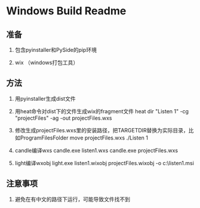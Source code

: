 Windows Build Readme
=====================

准备
-----
1. 包含pyinstaller和PySide的pip环境

2. wix （windows打包工具）


方法
-----
1. 用pyinstaller生成dist文件

2. 用heat命令对dist下的文件生成wix的fragment文件
heat dir "Listen 1" -cg "projectFiles" -ag -out projectFiles.wxs 

3. 修改生成projectFiles.wxs里的安装路径，把TARGETDIR替换为实际目录，比如ProgramFilesFolder
move projectFiles.wxs ./Listen 1

4. candle编译wxs
candle.exe listen1.wxs
candle.exe projectFiles.wxs

4. light编译wxobj
light.exe listen1.wixobj projectFiles.wixobj -o c:\listen1.msi


注意事项
--------

1. 避免在有中文的路径下运行，可能导致文件找不到

